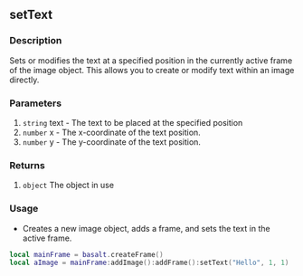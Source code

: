 ## setText

### Description

Sets or modifies the text at a specified position in the currently active frame of the image object. This allows you to create or modify text within an image directly.

### Parameters

1. `string` text - The text to be placed at the specified position
2. `number` x - The x-coordinate of the text position.
3. `number` y - The y-coordinate of the text position.

### Returns

1. `object` The object in use

### Usage

* Creates a new image object, adds a frame, and sets the text in the active frame.

```lua
local mainFrame = basalt.createFrame()
local aImage = mainFrame:addImage():addFrame():setText("Hello", 1, 1)

```
